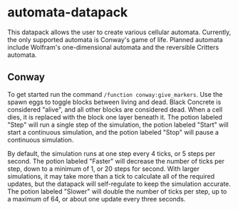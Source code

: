 # automata-datapack
This datapack allows the user to create various cellular automata.
Currently, the only supported automata is Conway's game of life. Planned automata include Wolfram's one-dimensional automata and the reversible Critters automata.

## Conway
To get started run the command `/function conway:give_markers`. Use the spawn eggs to toggle blocks between living and dead. Black Concrete is considered "alive", and all other blocks are considered dead. When a cell dies, it is replaced with the block one layer beneath it. The potion labeled "Step" will run a single step of the simulation, the potion labeled "Start" will start a continuous simulation, and the potion labeled "Stop" will pause a continuous simulation.

By default, the simulation runs at one step every 4 ticks, or 5 steps per second. The potion labeled "Faster" will decrease the number of ticks per step, down to a minimum of 1, or 20 steps for second. With larger simulations, it may take more than a tick to calculate all of the required updates, but the datapack will self-regulate to keep the simulation accurate. The potion labeled "Slower" will double the number of ticks per step, up to a maximum of 64, or about one update every three seconds.
